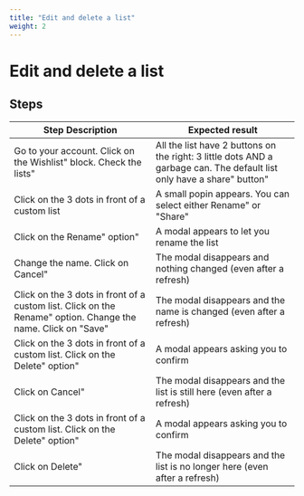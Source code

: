 ```yaml
---
title: "Edit and delete a list"
weight: 2
---
```


# Edit and delete a list
## Steps
| Step Description | Expected result |
| ----- | ----- |
| Go to your account. Click on the Wishlist" block. Check the lists" | All the list have 2 buttons on the right: 3 little dots AND a garbage can. The default list only have a share" button" |
| Click on the 3 dots in front of a custom list | A small popin appears. You can select either Rename" or "Share" |
| Click on the Rename" option" | A modal appears to let you rename the list |
| Change the name. Click on Cancel" | The modal disappears and nothing changed (even after a refresh) |
| Click on the 3 dots in front of a custom list. Click on the Rename" option. Change the name. Click on "Save" | The modal disappears and the name is changed (even after a refresh) |
| Click on the 3 dots in front of a custom list. Click on the Delete" option" | A modal appears asking you to confirm |
| Click on Cancel" | The modal disappears and the list is still here (even after a refresh) |
| Click on the 3 dots in front of a custom list. Click on the Delete" option" | A modal appears asking you to confirm |
| Click on Delete" | The modal disappears and the list is no longer here (even after a refresh) |
